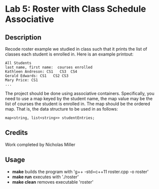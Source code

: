 # Lab 5: Roster with Class Schedule Associative

## Description
Recode roster example we studied in class such that it prints the list of classes each student is enrolled in. Here is an example printout:
```
All Students
last name, first name:  courses enrolled 
Kathleen Andreson: CS1   CS3  CS4
Gerald Edwards: CS1   CS2 CS3
Mary Price: CS1
...
```
The project should be done using associative containers. Specifically, you need to use a map keyed by the student name, the map value may be the list of courses the student is enrolled in. The map should be the ordered map. That is, the data structure to be used in as follows: 
```
map<string, list<string>> studentEntries;
```

## Credits
Work completed by Nicholas Miller

## Usage
- **make** builds the program with 'g++ -std=c++11 roster.cpp -o roster'
- **make run** executes with './roster'
- **make clean** removes executable 'roster'

